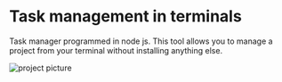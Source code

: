 # Task management in terminals
Task manager programmed in node js. This tool allows you to manage a project from your terminal without installing anything else.


![project picture](https://gcdnb.pbrd.co/images/OcThJXjuZZ10.png?o=1) 
